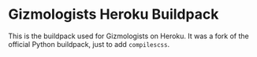 # Gizmologists Heroku Buildpack
This is the buildpack used for Gizmologists on Heroku.  It was a fork of the official Python buildpack, just to add `compilescss`.
